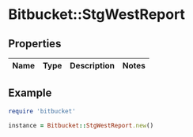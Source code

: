 # Bitbucket::StgWestReport

## Properties

| Name | Type | Description | Notes |
| ---- | ---- | ----------- | ----- |

## Example

```ruby
require 'bitbucket'

instance = Bitbucket::StgWestReport.new()
```

